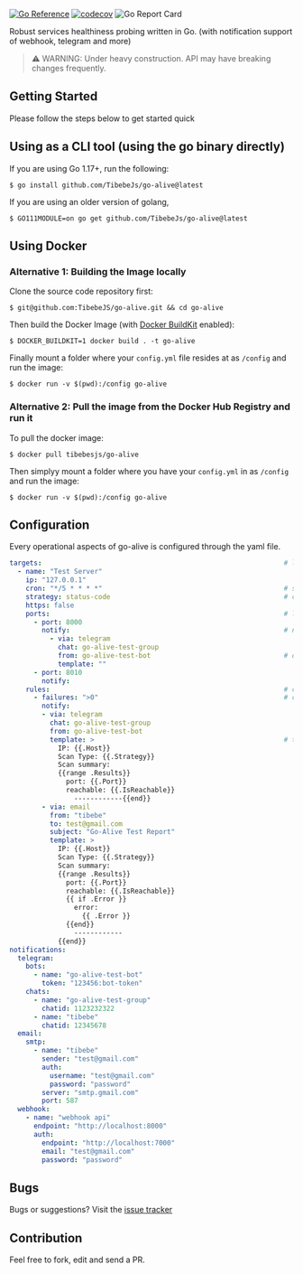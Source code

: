 [![Go Reference](https://pkg.go.dev/badge/github.com/TibebeJs/go-alive.svg)](https://pkg.go.dev/github.com/TibebeJs/go-alive) [![codecov](https://codecov.io/gh/TibebeJS/go-alive/branch/main/graph/badge.svg?token=k3AHKhTtqO)](https://codecov.io/gh/TibebeJS/go-alive) ![Go Report Card](https://goreportcard.com/badge/github.com/tibebejs/go-alive)

Robust services healthiness probing written in Go. (with notification support of webhook, telegram and more)

> :warning: WARNING: Under heavy construction. API may have breaking changes frequently.

## Getting Started ##

Please follow the steps below to get started quick

## Using as a CLI tool (using the go binary directly) ##

If you are using Go 1.17+, run the following:
```
$ go install github.com/TibebeJs/go-alive@latest
```

If you are using an older version of golang,
```
$ GO111MODULE=on go get github.com/TibebeJs/go-alive@latest
```
## Using Docker ##

### Alternative 1: Building the Image locally
Clone the source code repository first:

```
$ git@github.com:TibebeJS/go-alive.git && cd go-alive
```

Then build the Docker Image (with [Docker BuildKit](https://docs.docker.com/develop/develop-images/build_enhancements/#to-enable-buildkit-builds) enabled):

```
$ DOCKER_BUILDKIT=1 docker build . -t go-alive
```

Finally mount a folder where your `config.yml` file resides at as `/config` and run the image:
```
$ docker run -v $(pwd):/config go-alive
```

### Alternative 2: Pull the image from the Docker Hub Registry and run it
To pull the docker image:

```
$ docker pull tibebesjs/go-alive
```

Then simplyy mount a folder where you have your `config.yml` in as `/config` and run the image:
```
$ docker run -v $(pwd):/config go-alive
```

## Configuration ##

Every operational aspects of go-alive is configured through the yaml file.

```yaml
targets:                                                            # list of services to scan
  - name: "Test Server"  
    ip: "127.0.0.1"
    cron: "*/5 * * * *"                                             # scan every 5 seconds
    strategy: status-code                                           # can be "ping", "telnet" or "status-code"
    https: false
    ports:                                                          # list of ports to scan for the specified host
      - port: 8000
        notify:                                                     # notification channels for the result of the specific port scan
          - via: telegram
            chat: go-alive-test-group
            from: go-alive-test-bot                                 # defined in the notifications block
            template: ""
      - port: 8010
        notify:
    rules:                                                          # conditional rules to check on host scan result
      - failures: ">0"                                              # can be "<num", "num", ">num". eg. <4 (less than 4 failures)
        notify:
        - via: telegram
          chat: go-alive-test-group
          from: go-alive-test-bot
          template: >                                               # template for telegram message (go template is supported)
            IP: {{.Host}}
            Scan Type: {{.Strategy}}
            Scan summary:
            {{range .Results}}
              port: {{.Port}}
              reachable: {{.IsReachable}}
                ------------{{end}}
        - via: email
          from: "tibebe"
          to: test@gmail.com
          subject: "Go-Alive Test Report"
          template: >
            IP: {{.Host}}
            Scan Type: {{.Strategy}}
            Scan summary:
            {{range .Results}}
              port: {{.Port}}
              reachable: {{.IsReachable}}
              {{ if .Error }}
                error:
                  {{ .Error }}
              {{end}}
                ------------
            {{end}}
notifications:
  telegram:
    bots:
      - name: "go-alive-test-bot"
        token: "123456:bot-token"
    chats:
      - name: "go-alive-test-group"
        chatid: 1123232322
      - name: "tibebe"
        chatid: 12345678
  email:
    smtp:
      - name: "tibebe"
        sender: "test@gmail.com"
        auth:
          username: "test@gmail.com"
          password: "password"
        server: "smtp.gmail.com"
        port: 587
  webhook:
    - name: "webhook api"
      endpoint: "http://localhost:8000"
      auth:
        endpoint: "http://localhost:7000"
        email: "test@gmail.com"
        password: "password"
```

## Bugs ##

Bugs or suggestions? Visit the [issue tracker](https://github.com/TibebeJS/go-alive/issues) 

## Contribution

Feel free to fork, edit and send a PR.
